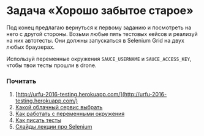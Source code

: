 # Задача «Хорошо забытое старое»

Под конец предлагаю вернуться к первому заданию и посмотреть на него
с другой стороны. Возьми любые пять тестовых кейсов и реализуй на них автотесты.
Они должны запускаться в Selenium Grid на двух любых браузерах.

Используй переменные окружения `SAUCE_USERNAME` и `SAUCE_ACCESS_KEY`, чтобы
твои тесты прошли в drone.

### Почитать
  1. [http://urfu-2016-testing.herokuapp.com/](http://urfu-2016-testing.herokuapp.com/)
  2. [Какой облачный сервис выбрать](https://saucelabs.com/)
  3. [Как работать с переменными окружения](https://wiki.saucelabs.com/display/DOCS/Best+Practice%3A+Use+Environment+Variables+for+Authentication+Credentials)
  4. [Как писать тесты](http://webdriver.io/guide.html)
  5. [Слайды лекции про Selenium](https://urfu-2016.github.io/testing-slides/08-selenium/#/)
